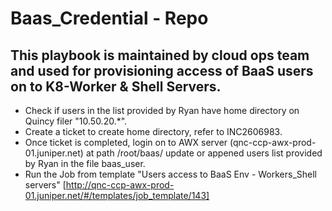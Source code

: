 # Baas_Credential - Repo

##  This playbook is maintained by cloud ops team and used for provisioning access of BaaS users on to K8-Worker & Shell Servers.

* Check if users in the list provided by Ryan have home directory on Quincy filer "10.50.20.*".
* Create a ticket to create home directory, refer to INC2606983.
* Once ticket is completed, login on to AWX server (qnc-ccp-awx-prod-01.juniper.net) at path /root/baas/ update or appened users list provided by Ryan in the file baas_user.
* Run the Job from template "Users access to BaaS Env - Workers_Shell servers" [http://qnc-ccp-awx-prod-01.juniper.net/#/templates/job_template/143]
